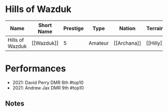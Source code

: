 # Hills of Wazduk

| Name | Short Name | Prestige | Type | Nation | Terrain | Length |
|-----|------|------|-----|----|-----|-----|
| Hills of Wazduk | [[Wazduk]] | 5 | Amateur | [[Archana]] | [[Hilly]] |

>

# Performances

* 2021: David Perry DMR 6th #top10
* 2021: Andrew Jax DMR 9th #top10

## Notes


